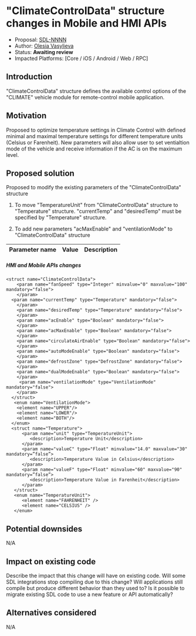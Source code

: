 # "ClimateControlData" structure changes in Mobile and HMI APIs

* Proposal: [SDL-NNNN](NNNN-filename.md)
* Author: [Olesia Vasylieva](https://github.com/smartdevicelink)
* Status: **Awaiting review**
* Impacted Platforms: [Core / iOS / Android / Web / RPC]

## Introduction

"ClimateControlData" structure defines the available control options of the "CLIMATE" vehicle module for remote-control mobile application.

## Motivation

Proposed to optimize temperature settings in Climate Control with defined minimal and maximal temperature settings for different temperature units (Celsius or Farenheit).
New parameters will also allow user to set ventialtion mode of the vehicle and receive information if the AC is on the maximum level.


## Proposed solution

Proposed to modify the existing parameters of  the "ClimateControlData" structure

1. To move "TemperatureUnit" from "ClimateControlData" structure to "Temperature" structure.
"currentTemp" and "desiredTemp" must be specified by "Temperature" structure.

2. To add new parameters "acMaxEnable" and "ventilationMode" to "ClimateControlData" structure

 | Parameter name |Value | Description |
 | ------------ | ------------ |------------ |
 

##### HMI and Mobile APIs changes

```
<struct name="ClimateControlData">
    <param name="fanSpeed" type="Integer" minvalue="0" maxvalue="100" mandatory="false">
    </param>
  <param name="currentTemp" type="Temperature" mandatory="false">
    </param>
    <param name="desiredTemp" type="Temperature" mandatory="false">
    </param>
    <param name="acEnable" type="Boolean" mandatory="false">
    </param>
    <param name="acMaxEnable" type="Boolean" mandatory="false">
    </param>
    <param name="circulateAirEnable" type="Boolean" mandatory="false">
    </param>
    <param name="autoModeEnable" type="Boolean" mandatory="false">
    </param>
    <param name="defrostZone" type="DefrostZone" mandatory="false">
    </param>
    <param name="dualModeEnable" type="Boolean" mandatory="false">
    </param>
     <param name="ventilationMode" type="VentilationMode" mandatory="false">
    </param>
  </struct>
   <enum name="VentilationMode">
    <element name="UPPER"/>
    <element name="LOWER"/>
    <element name="BOTH"/>
  </enum>
  <struct name="Temperature">
      <param name="unit" type="TemperatureUnit">
         <description>Temperature Unit</description>
      </param>
      <param name="valueC" type="Float" minvalue="14.0" maxvalue="30" mandatory=”false”>
         <description>Temperature Value in Celsius</description>
      </param>
      <param name="valueF" type="Float" minvalue="60" maxvalue="90" mandatory=”false”>
         <description>Temperature Value in Farenheit</description>
      </param>
   </struct>
   <enum name="TemperatureUnit">
      <element name="FAHRENHEIT" />
      <element name="CELSIUS" />
   </enum>
```

## Potential downsides

N/A

## Impact on existing code

Describe the impact that this change will have on existing code. Will some SDL integrations stop compiling due to this change? Will applications still compile but produce different behavior than they used to? Is it possible to migrate existing SDL code to use a new feature or API automatically?

## Alternatives considered

N/A
